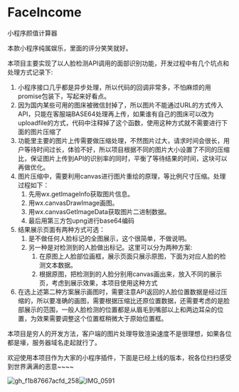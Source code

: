 # FaceIncome
小程序颜值计算器

本款小程序纯属娱乐，里面的评分笑笑就好。

本项目主要实现了以人脸检测API调用的面部识别功能，开发过程中有几个坑点和处理方式记录下:

1. 小程序接口几乎都是异步处理，所以代码的回调非常多，不怕麻烦的用promise包装下，写起来好看点。
2. 因为国内某些可用的图床被微信封掉了，所以图片不能通过URL的方式传入API，只能在客服端BASE64处理再上传，如果谁有自己的图床可以改为uploadfile的方式，代码中注释掉了这个函数，使用这种方式就不需要进行下面的图片压缩了
3. 功能里主要的图片上传需要做压缩处理，不然图片过大，请求时间会很长，用户等待时间过长，体验不好，所以项目根据不同的图片大小设置了不同的压缩比，保证图片上传到API的识别率的同时，平衡了等待结果的时间，这块可以再做优化。
4. 图片压缩中，需要利用canvas进行图片重绘的原理，等比例尺寸压缩。处理过程如下：
   1. 先用wx.getImageInfo获取图片信息。
   2. 用wx.canvasDrawImage画图。
   3. 用wx.canvasGetImageData获取图片二进制数据。
   4. 最后用第三方包upng进行base64编码
5. 结果展示页面有两种方式可选：
   1. 是不做任何人脸标记的全图展示，这个很简单，不做说明。
   2. 另一种是对检测到的人脸做出标记。这里可以分为两种方案:
      1. 在原图上人脸部位画框，展示页面只展示原图，下面为对应人脸的检测文本数据。
      2. 根据原图，把检测到的人脸分别用canvas画出来，放入不同的展示页，考虑到展示效果，本项目使用这种方式
6. 在选上述第二种方案展示画图时，需要注意API返回的人脸位置数据是经过压缩的，所以要准确的画图，需要根据压缩比还原位置数据，还需要考虑的是脸部展示的范围，一般人脸检测的位置都是从眉毛到嘴部以上和两边耳朵的位置，为效果需要调整这个位置框稍微大于原始位置框。

本项目是穷人的开发方法，客户端的图片处理导致渲染速度不是很理想，如果各位都是壕，服务器域名走起就行了。

欢迎使用本项目作为大家的小程序插件，下面是已经上线的版本，祝各位扫扫感受到世界满满的恶意~~~~

![gh_f1b87667acfd_258](/Users/funny/Downloads/gh_f1b87667acfd_258.jpg)![IMG_0591](/Users/funny/Downloads/IMG_0591.JPG)

